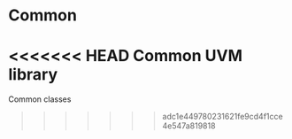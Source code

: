 # Common
<<<<<<< HEAD
Common UVM library
=======
Common classes
>>>>>>> adc1e449780231621fe9cd4f1cce4e547a819818
